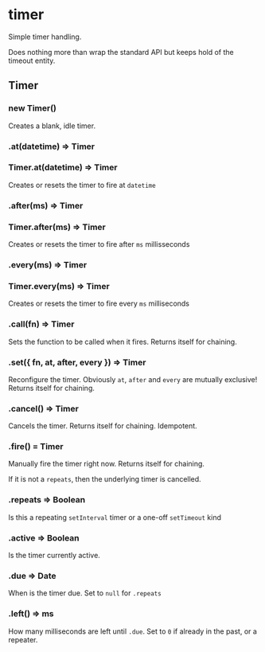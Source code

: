 # timer
Simple timer handling.

Does nothing more than wrap the standard API but keeps hold of the timeout entity.

## Timer

### new Timer()

Creates a blank, idle timer.

### .at(datetime) => Timer
### Timer.at(datetime) => Timer

Creates or resets the timer to fire at `datetime`

### .after(ms) => Timer
### Timer.after(ms) => Timer

Creates or resets the timer to fire after `ms` millisseconds

### .every(ms) => Timer
### Timer.every(ms) => Timer

Creates or resets the timer to fire every `ms` milliseconds

### .call(fn) => Timer

Sets the function to be called when it fires. Returns itself for chaining.

### .set({ fn, at, after, every }) => Timer

Reconfigure the timer. Obviously `at`, `after` and `every` are mutually exclusive!
Returns itself for chaining.

### .cancel() => Timer

Cancels the timer. Returns itself for chaining. Idempotent.

### .fire() = Timer

Manually fire the timer right now. Returns itself for chaining.

If it is not a `repeats`, then the underlying timer is cancelled.

### .repeats => Boolean

Is this a repeating `setInterval` timer or a one-off `setTimeout` kind

### .active => Boolean

Is the timer currently active.

### .due => Date

When is the timer due. Set to `null` for `.repeats`

### .left() => ms

How many milliseconds are left until `.due`. Set to `0` if already in the
past, or a repeater.
